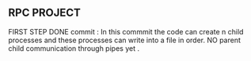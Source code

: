 ## RPC PROJECT

FIRST STEP DONE commit : In this commmit the code can create n child processes and these processes can write into a file in order. NO parent child communication through pipes yet .

